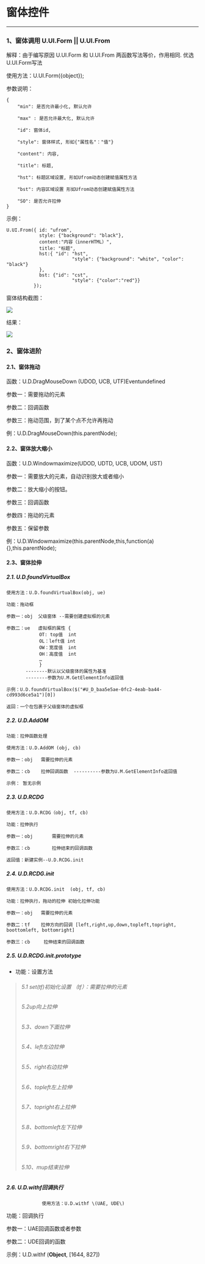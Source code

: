 # 窗体控件

---

### 1、窗体调用 U.UI.Form  \|\|  U.UI.From

解释：由于编写原因 U.UI.Form  和  U.UI.From 两函数写法等价，作用相同. 优选U.UI.Form写法

使用方法：U.UI.Form\({object}\);

参数说明：

```
{
    "min": 是否允许最小化, 默认允许

    "max" : 是否允许最大化, 默认允许

    "id": 窗体id,

    "style": 窗体样式, 形如{"属性名"："值"}

    "content": 内容, 

    "title": 标题,

    "hst": 标题区域设置, 形如Ufrom动态创建赋值属性方法

    "bst": 内容区域设置 形如Ufrom动态创建赋值属性方法

    "SO": 是否允许拉伸
}
```

示例：

```
U.UI.From({ id: "ufrom",
            style: {"background": "black"},
            content:"内容（innerHTML）",
            title: "标题",
            hst:{ "id": "hst",
                        "style": {"background": "white", "color": "black"}
            },
            bst: {"id": "cst",
                        "style": {"color":"red"}}
          });
```

窗体结构截图：

![](/Image/image094.png)

结果：

![](/Image/image093.png)

### 2、窗体进阶

#### 2.1、窗体拖动

函数：U.D.DragMouseDown \(UDOD, UCB, UTF\)Eventundefined

参数一：需要拖动的元素

参数二：回调函数

参数三：拖动范围，到了某个点不允许再拖动

例：U.D.DragMouseDown\(this.parentNode\);

#### 2.2、窗体放大缩小

函数：U.D.Windowmaximize\(UDOD, UDTD, UCB, UDOM, UST\)

参数一：需要放大的元素，自动识别放大或者缩小

参数二：放大缩小的按钮。

参数三：回调函数

参数四：拖动的元素

参数五：保留参数

例：U.D.Windowmaximize\(this.parentNode,this,function\(a\){},this.parentNode\);

#### 2.3、窗体拉伸

##### 2.1. U.D.foundVirtualBox

```
使用方法：U.D.foundVirtualBox(obj, ue)

功能：拖动框

参数一：obj  父级窗体 --需要创建虚拟框的元素

参数二：ue   虚拟框的属性 {
            OT: top值  int
            OL：left值 int
            OW：宽度值  int
            OH：高度值  int
            …
            }
       --------默认以父级窗体的属性为基准  
       --------参数为U.M.GetElementInfo返回值

示例：U.D.foundVirtualBox($("#U_D_baa5e5ae-0fc2-4eab-ba44-cd993d6ce5a1")[0])

返回：一个在包裹于父级窗体的虚拟框
```

##### 2.2. U.D.AddOM

```
功能：拉伸函数处理

使用方法：U.D.AddOM (obj, cb)

参数一：obj   需要拉伸的元素

参数二：cb    拉伸回调函数  ----------参数为U.M.GetElementInfo返回值

示例： 暂无示例
```

##### 2.3. U.D.RCDG

```
使用方法：U.D.RCDG（obj, tf, cb) 

功能：拉伸执行

参数一：obj       需要拉伸的元素

参数三：cb        拉伸结束的回调函数 

返回值：新建实例--U.D.RCDG.init
```

##### 2.4. U.D.RCDG.init

```
使用方法：U.D.RCDG.init  (obj, tf, cb)

功能：拉伸执行，拖动的拉伸 初始化拉伸功能

参数一：obj   需要拉伸的元素

参数二：tf    拉伸方向的回调 [left,right,up,down,topleft,topright, boottomleft, bottomright]

参数三：cb     拉伸结束的回调函数
```

##### 2.5. U.D.RCDG.init.prototype

* 功能：设置方法

> ###### 5.1 set\(tf\)初始化设置 （tf）：需要拉伸的元素
>
> ###### 5.2up向上拉伸
>
> ###### 5.3、down下面拉伸
>
> ###### 5.4、left左边拉伸
>
> ###### 5.5、right右边拉伸
>
> ###### 5.6、topleft左上拉伸
>
> ###### 5.7、topright右上拉伸
>
> ###### 5.8、bottomleft左下拉伸
>
> ###### 5.9、bottomright右下拉伸
>
> ###### 5.10、mup结束拉伸

##### 2.6. U.D.withf回调执行

                 使用方法：U.D.withf \(UAE, UDE\)

功能：回调执行

参数一：UAE回调函数或者参数

参数二：UDE回调的函数

示例：U.D.withf \(**Object**, \[1644, 827\]\)

